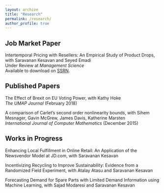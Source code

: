 ```yaml
---
layout: archive
title: "Research"
permalink: /research/
author_profile: true
---
```


## Job Market Paper

Intertemporal Pricing with Resellers: An Empirical Study of Product Drops, with Saravanan Kesavan and Seyed Emadi \
Under Review at *Management Science* \
Available to download on [SSRN](https://papers.ssrn.com/sol3/papers.cfm?abstract_id=3824987).


## Published Papers

The Effect of Brexit on EU Voting Power, with Kathy Hoke \
*The UMAP Journal* (February 2018)	

A comparison of Carlet’s second order nonlinearity bounds, with Sihem Mesnager, Gavin McGrew, James Davis, Katherine Marsten \
*International Journal of Computer Mathematics* (December 2015)


## Works in Progress

Enhancing Local Fulfillment in Online Retail: An Application of the Newsvendor Model at JD.com, with Saravanan Kesavan
	
Incentivizing Recycling to Improve Sustainability: Evidence from a Randomized Field Experiment, with Atalay Atasu and Saravanan Kesavan

Forecasting Demand for Spare Parts with Limited Demand Information using Machine Learning, with Sajad Modaresi and Saravanan Kesavan	
	


